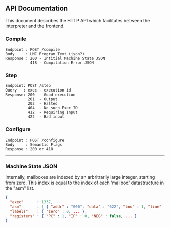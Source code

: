 ## API Documentation

This document describes the HTTP API which facilitates between the interpreter and the frontend.

### Compile

```
Endpoint : POST /compile  
Body     : LMC Program Text (json?)  
Response : 200 - Intitial Machine State JSON  
           418 - Compilation Error JSON   
```

### Step

```
Endpoint: POST /step
Query   : exec - execution id  
Response: 200  - Good execution
          201  - Output
          202  - Halted
          404  - No such Exec ID
          412  - Requiring Input
          422  - Bad input
```

### Configure

```
Endpoint : POST /configure  
Body     : Semantic Flags  
Response : 200 or 418  
```

----

### Machine State JSON

Internally, mailboxes are indexed by an arbritrarily large integer, starting from zero. This index is equal to the index of each 'mailbox' datastructure in the "asm" list.

```json
{
  "exec"      : 1337,
  "asm"       : [ { "addr" : "000", "data" : "622", "lno" : 1, "line" : "zero HLT ; end" }, ... ],
  "labels"    : { "zero" : 0, ... },
  "registers" : { "PC" : 1, "IP" : 0, "NEG" : false, ... }
}
```
